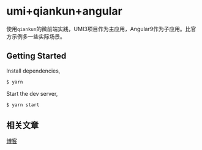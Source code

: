 # umi+qiankun+angular

使用`qiankun`的微前端实践，UMI3项目作为主应用，Angular9作为子应用。比官方示例多一些实际场景。

## Getting Started

Install dependencies,

```bash
$ yarn
```

Start the dev server,

```bash
$ yarn start
```

## 相关文章

[博客](https://meiling.fun/posts/qiankun-practice)
